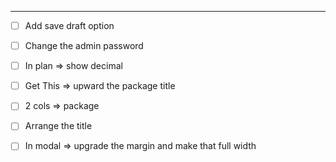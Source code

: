---

- [ ] Add save draft option

- [ ] Change the admin password

- [ ] In plan => show decimal

- [ ] Get This => upward the package title

- [ ] 2 cols => package

- [ ] Arrange the title

- [ ] In modal => upgrade the margin and make that full width
